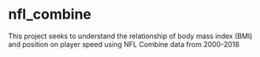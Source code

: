# nfl_combine
This project seeks to understand the relationship of body mass index (BMI) and position on player speed using NFL Combine data from 2000-2018
